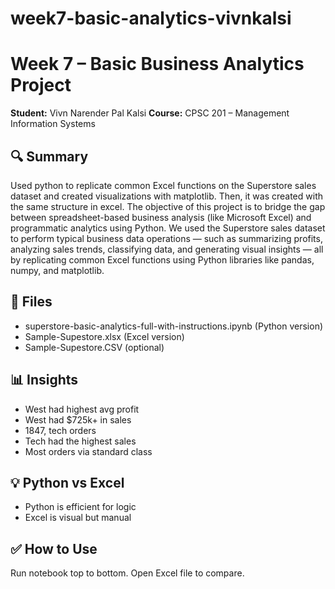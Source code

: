 # week7-basic-analytics-vivnkalsi
# Week 7 – Basic Business Analytics Project

**Student:** Vivn Narender Pal Kalsi
**Course:** CPSC 201 – Management Information Systems

## 🔍 Summary
Used python to replicate common Excel functions on the Superstore sales dataset and created visualizations with matplotlib. Then, it was created with the same structure in excel. The objective of this project is to bridge the gap between spreadsheet-based business analysis (like Microsoft Excel) and programmatic analytics using Python. We used the Superstore sales dataset to perform typical business data operations — such as summarizing profits, analyzing sales trends, classifying data, and generating visual insights — all by replicating common Excel functions using Python libraries like pandas, numpy, and matplotlib.


## 📁 Files
- superstore-basic-analytics-full-with-instructions.ipynb (Python version)
- Sample-Supestore.xlsx (Excel version)
- Sample-Supestore.CSV (optional)

## 📊 Insights
- West had highest avg profit
- West had $725k+ in sales
- 1847, tech orders
- Tech had the highest sales
- Most orders via standard class

## 💡 Python vs Excel
- Python is efficient for logic
- Excel is visual but manual

## ✅ How to Use
Run notebook top to bottom. Open Excel file to compare.
